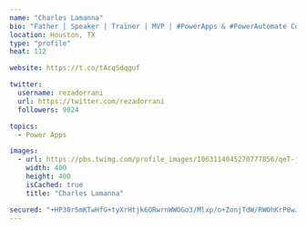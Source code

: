 ```yaml
---
name: "Charles Lamanna"
bio: "Father | Speaker | Trainer | MVP | #PowerApps & #PowerAutomate Community Super User | YouTuber Right-pointing triangle http://youtube.com/c/rezadorrani | Learn - Share - Clockwise rightwards and leftwards open circle arrows"
location: Houston, TX
type: "profile"
heat: 112

website: https://t.co/tAcqSdqguf

twitter:
  username: rezadorrani
  url: https://twitter.com/rezadorrani
  followers: 9024

topics:
  - Power Apps

images:
  - url: https://pbs.twimg.com/profile_images/1063114045270777856/qeT-jpWr_400x400.jpg
    width: 400
    height: 400
    isCached: true
    title: "Charles Lamanna"

secured: "+HP30r5mKTwHfG+tyXrHtjk6ORwrnWWOGo3/Mlxp/o+ZonjTdW/RWOhKrP8wJW5DHtjsHnEie1kyyeajoEtUkAJwLcjAgDqYxzFzieAWWd8CrWogt70HZj26FVt/JLF9+d6Gj0IOYGrChVd6FzN5v2uy/yaCd/oK/9/2le/BkrtfYeVWi9Jg3sNEqe/YJ5EB9QLyxIIG55VNiRKSZRkQGkDvBFaVD1vwGpVbKcAUSAl+QjxYOkqfAKnSjZA1bxZXdUbcosupJ6zZQhgmp/0KQuoR5FZrKttpdt8IJkZH7qwMCSlR1KHEExwcw/dzwZM2eAneqkOijTkz60+hSknI/zfKZhDb3QKU86dDZu29t1oxh/KxikZHRk0pIIGVMrMhoAanUQzQqMk7p4AqTvGO1PW3TqxjHMqY/widtBDmWqc=;FeVRZR2ukIHqzedKoS9xyw=="
---
```


